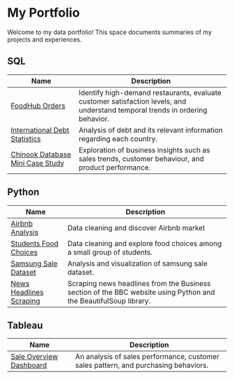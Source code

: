 
# My Portfolio
Welcome to my data portfolio! This space documents summaries of my projects and experiences.

## SQL

| Name | Description |
| --- | --- |
| [FoodHub Orders](https://github.com/kyawsoe177/Food-Order-Analysis/blob/main/food_order.ipynb) | Identify high-demand restaurants, evaluate customer satisfaction levels, and understand temporal trends in ordering behavior. |
| [International Debt Statistics](https://github.com/kyawsoe177/International-Debt-Statistics/blob/main/international_debt.ipynb) | Analysis of debt and its relevant information regarding each country. |
| [Chinook Database Mini Case Study](https://github.com/kyawsoe177/Chinook-Dataset-Mini-Case-Study) |  Exploration of business insights such as sales trends, customer behaviour, and product performance. |


## Python

| Name | Description |
| --- | --- |
| [Airbnb Analysis](https://github.com/kyawsoe177/Air-bnb-Room-Analysis/blob/main/air_bnb.ipynb) | Data cleaning and discover Airbnb market |
| [Students Food Choices](https://github.com/kyawsoe177/Students-Food-Choices/blob/main/food_choices.ipynb) | Data cleaning and explore food choices among a small group of students. |
| [Samsung Sale Dataset](https://github.com/kyawsoe177/Samsaung-Sale-Dataset) | Analysis and visualization of samsung sale dataset. |
| [News Headlines Scraping](https://github.com/kyawsoe177/Web-Scraping) | Scraping news headlines from the Business section of the BBC website using Python and the BeautifulSoup library. |

## Tableau

| Name | Description |
| --- | --- |
| [Sale Overview Dashboard](https://github.com/kyawsoe177/Sale-Dashboard) | An analysis of sales performance, customer sales pattern, and purchasing behaviors. |
